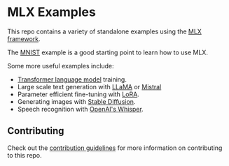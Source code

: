# MLX Examples

This repo contains a variety of standalone examples using the [MLX
framework](https://github.com/ml-explore/mlx).

The [MNIST](mnist) example is a good starting point to learn how to use MLX.

Some more useful examples include:

- [Transformer language model](transformer_lm) training.
- Large scale text generation with [LLaMA](llama) or [Mistral](mistral)
- Parameter efficient fine-tuning with [LoRA](lora).
- Generating images with [Stable Diffusion](stable_diffusion).
- Speech recognition with [OpenAI's Whisper](whisper).

## Contributing 

Check out the [contribution guidelines](CONTRIBUTING.md) for more information
on contributing to this repo.

